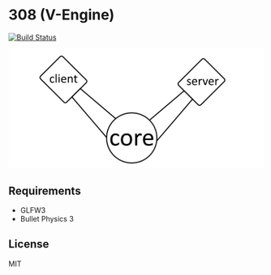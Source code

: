 # 308 (V-Engine)

[![Build Status](https://travis-ci.org/BlackPhrase/308.svg)](https://travis-ci.org/BlackPhrase/308)

![V-Engine Logo](docs/venginearch.png?raw=true "V-Engine Logo")

## Requirements

* GLFW3
* Bullet Physics 3

## License

MIT